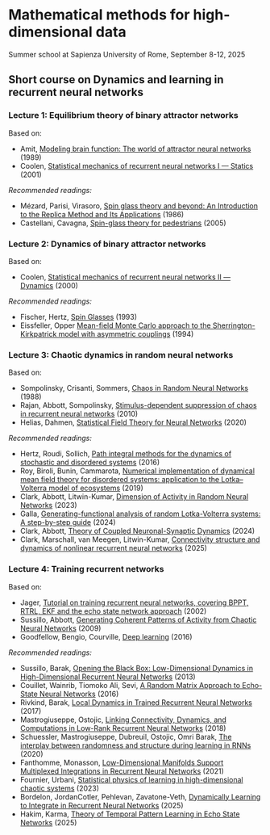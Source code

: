 # Mathematical methods for high-dimensional data
Summer school at Sapienza University of Rome, September 8-12, 2025



## Short course on Dynamics and learning in recurrent neural networks

### Lecture 1: Equilibrium theory of binary attractor networks
Based on:

* Amit, [Modeling brain function: The world of attractor neural networks](https://www.cambridge.org/core/books/modeling-brain-function/2EA95FDABF616D187220A6B9596091B7) (1989)
* Coolen, [Statistical mechanics of recurrent neural networks I — Statics](https://www.sciencedirect.com/science/article/abs/pii/S1383812101800178) (2001)

_Recommended readings:_
* Mézard, Parisi, Virasoro, [Spin glass theory and beyond: An Introduction to the Replica Method and Its Applications](https://www.worldscientific.com/worldscibooks/10.1142/0271?srsltid=AfmBOorX3r0G7--Yh3FYwVXlrmy7dkjANP4ocfLfW9kVeSXtLgsMa-h3#t=aboutBook) (1986)
* Castellani, Cavagna, [Spin-glass theory for pedestrians](https://iopscience.iop.org/article/10.1088/1742-5468/2005/05/P05012) (2005)

### Lecture 2: Dynamics of binary attractor networks

Based on:
* Coolen, [Statistical mechanics of recurrent neural networks II — Dynamics](https://arxiv.org/abs/cond-mat/0006011) (2000)

_Recommended readings:_
* Fischer, Hertz, [Spin Glasses](https://www.cambridge.org/core/books/spin-glasses/8513DA3DC0EE8370FF6E0AC5248825DF) (1993)
* Eissfeller, Opper [Mean-field Monte Carlo approach to the Sherrington-Kirkpatrick model with asymmetric couplings](https://journals.aps.org/pre/abstract/10.1103/PhysRevE.50.709) (1994)

### Lecture 3: Chaotic dynamics in random neural networks
Based on:
* Sompolinsky, Crisanti, Sommers, [Chaos in Random Neural Networks](https://journals.aps.org/prl/abstract/10.1103/PhysRevLett.61.259) (1988)
* Rajan, Abbott, Sompolinsky, [Stimulus-dependent suppression of chaos in recurrent neural networks](https://journals.aps.org/pre/abstract/10.1103/PhysRevE.82.011903) (2010)
* Helias, Dahmen, [Statistical Field Theory for Neural Networks](https://link.springer.com/book/10.1007/978-3-030-46444-8) (2020)

_Recommended readings:_
* Hertz, Roudi, Sollich, [Path integral methods for the dynamics of stochastic and disordered systems](https://iopscience.iop.org/article/10.1088/1751-8121/50/3/033001/meta?casa_token=F-MfH5MFzVQAAAAA:vSpHyBSfPHWX2nUOwh_ms5I18nKW1F7f0aVdl-zeJq7mqC1L9or03GV80kG489uHyulerg-ArMSs6GyriQWPSu9x2xxkrw) (2016)
* Roy, Biroli, Bunin, Cammarota, [Numerical implementation of dynamical mean field theory for disordered systems: application to the Lotka–Volterra model of ecosystems](https://iopscience.iop.org/article/10.1088/1751-8121/ab1f32/meta?casa_token=7OZ5U5ypln4AAAAA:E7nYkRRK8r_1S2zlXTNkul5o0NRJfcPeYfFbzQl0YbsX0RdiTLvvY7g1RYH54KndLcDzeWR2XqUioUtMWfrC9MSZPx8WwQ) (2019)
* Clark, Abbott, Litwin-Kumar, [Dimension of Activity in Random Neural Networks](https://journals.aps.org/prl/abstract/10.1103/PhysRevLett.131.118401) (2023)
* Galla, [Generating-functional analysis of random Lotka-Volterra systems: A step-by-step guide](https://arxiv.org/abs/2405.14289) (2024)
* Clark, Abbott, [Theory of Coupled Neuronal-Synaptic Dynamics](https://journals.aps.org/prx/abstract/10.1103/PhysRevX.14.021001) (2024)
* Clark, Marschall, van Meegen, Litwin-Kumar, [Connectivity structure and dynamics of nonlinear recurrent neural networks](https://arxiv.org/abs/2409.01969) (2025)

### Lecture 4: Training recurrent networks
Based on:
* Jager, [Tutorial on training recurrent neural networks, covering BPPT, RTRL, EKF and the echo state network approach](https://mineracaodedados.wordpress.com/wp-content/uploads/2015/01/jaeger_trainingrnnstutorial-2005.pdf) (2002)
* Sussillo, Abbott, [Generating Coherent Patterns of Activity from Chaotic Neural Networks](https://www.cell.com/AJHG/fulltext/S0896-6273(09)00547-9) (2009)
* Goodfellow, Bengio, Courville, [Deep learning](https://www.deeplearningbook.org/) (2016)

_Recommended readings:_
* Sussillo, Barak, [Opening the Black Box: Low-Dimensional Dynamics in High-Dimensional Recurrent Neural Networks](https://direct.mit.edu/neco/article-abstract/25/3/626/7854/Opening-the-Black-Box-Low-Dimensional-Dynamics-in) (2013)
* Couillet, Wainrib, Tiomoko Ali, Sevi, [A Random Matrix Approach to Echo-State Neural Networks](https://proceedings.mlr.press/v48/couillet16.html) (2016)
* Rivkind, Barak, [Local Dynamics in Trained Recurrent Neural Networks](https://journals.aps.org/prl/abstract/10.1103/PhysRevLett.118.258101) (2017)
* Mastrogiuseppe, Ostojic, [Linking Connectivity, Dynamics, and Computations in Low-Rank Recurrent Neural Networks](https://www.cell.com/neuron/fulltext/S0896-6273(18)30543-9) (2018)
* Schuessler, Mastrogiuseppe, Dubreuil, Ostojic, Omri Barak, [The interplay between randomness and structure during learning in RNNs](https://proceedings.neurips.cc/paper/2020/hash/9ac1382fd8fc4b631594aa135d16ad75-Abstract.html) (2020)
* Fanthomme, Monasson, [Low-Dimensional Manifolds Support Multiplexed Integrations in Recurrent Neural Networks](https://direct.mit.edu/neco/article-abstract/33/4/1063/97474/Low-Dimensional-Manifolds-Support-Multiplexed) (2021)
* Fournier, Urbani, [Statistical physics of learning in high-dimensional chaotic systems](https://iopscience.iop.org/article/10.1088/1742-5468/ad082d/meta) (2023)
* Bordelon, JordanCotler, Pehlevan, Zavatone-Veth, [Dynamically Learning to Integrate in Recurrent Neural Networks](https://arxiv.org/abs/2503.18754) (2025)
* Hakim, Karma, [Theory of Temporal Pattern Learning in Echo State Networks](https://www.biorxiv.org/content/10.1101/2025.06.23.661158v1.abstract) (2025)